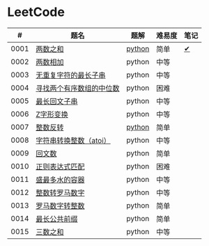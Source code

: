 # LeetCode

| #    | 题名                                                         | 题解 | 难易度 | 笔记 |
| ---- | ------------------------------------------------------------ | -------- | ---------- | ---- |
| 0001 | [两数之和](https://leetcode-cn.com/problems/two-sum) | [python](https://github.com/Sibyl233/LeetCode/blob/master/src/0001/0001.py) | 简单       | [✔](https://github.com/Sibyl233/LeetCode/blob/master/note/0001-two-sum.md) |
| 0002 | [两数相加](https://leetcode-cn.com/problems/add-two-numbers) | python   | 中等       |      |
| 0003 | [无重复字符的最长子串](https://leetcode-cn.com/problems/longest-substring-without-repeating-characters) | python   | 中等    |  |
| 0004 | [寻找两个有序数组的中位数](https://leetcode-cn.com/problems/median-of-two-sorted-arrays/) | python | 困难 |      |
| 0005 | [最长回文子串](https://leetcode-cn.com/problems/longest-palindromic-substring/) | python | 中等 |      |
| 0006 | [Z字形变换](https://leetcode-cn.com/problems/zigzag-conversion/) | python | 中等 |      |
| 0007 | [整数反转](https://leetcode-cn.com/problems/reverse-integer/) | [python](https://github.com/Sibyl233/LeetCode/tree/master/src/0007) | 简单 |      |
| 0008 | [字符串转换整数（atoi）](https://leetcode-cn.com/problems/string-to-integer-atoi/) | python | 中等 |      |
| 0009 | [回文数](https://leetcode-cn.com/problems/palindrome-number/) | python | 简单 |      |
| 0010 | [正则表达式匹配](https://leetcode-cn.com/problems/regular-expression-matching/) | python | 困难 |      |
| 0011 | [盛最多水的容器](https://leetcode-cn.com/problems/container-with-most-water/) | python | 中等 |      |
| 0012 | [整数转罗马数字](https://leetcode-cn.com/problems/container-with-most-water/) | python | 中等 |      |
| 0013 | [罗马数字转整数](https://leetcode-cn.com/problems/roman-to-integer/) | python | 简单 |      |
| 0014 | [最长公共前缀](https://leetcode-cn.com/problems/longest-common-prefix/) | python | 简单 |      |
| 0015 | [三数之和](https://leetcode-cn.com/problems/longest-common-prefix/) | python | 中等 |      |

